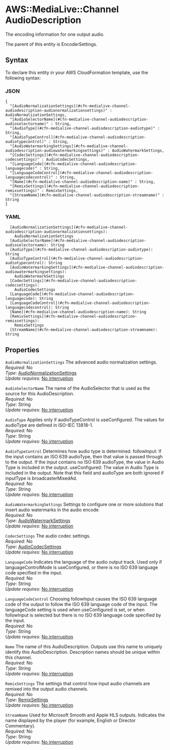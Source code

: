 # AWS::MediaLive::Channel AudioDescription<a name="aws-properties-medialive-channel-audiodescription"></a>

The encoding information for one output audio\.

The parent of this entity is EncoderSettings\.

## Syntax<a name="aws-properties-medialive-channel-audiodescription-syntax"></a>

To declare this entity in your AWS CloudFormation template, use the following syntax:

### JSON<a name="aws-properties-medialive-channel-audiodescription-syntax.json"></a>

```
{
  "[AudioNormalizationSettings](#cfn-medialive-channel-audiodescription-audionormalizationsettings)" : AudioNormalizationSettings,
  "[AudioSelectorName](#cfn-medialive-channel-audiodescription-audioselectorname)" : String,
  "[AudioType](#cfn-medialive-channel-audiodescription-audiotype)" : String,
  "[AudioTypeControl](#cfn-medialive-channel-audiodescription-audiotypecontrol)" : String,
  "[AudioWatermarkingSettings](#cfn-medialive-channel-audiodescription-audiowatermarkingsettings)" : AudioWatermarkSettings,
  "[CodecSettings](#cfn-medialive-channel-audiodescription-codecsettings)" : AudioCodecSettings,
  "[LanguageCode](#cfn-medialive-channel-audiodescription-languagecode)" : String,
  "[LanguageCodeControl](#cfn-medialive-channel-audiodescription-languagecodecontrol)" : String,
  "[Name](#cfn-medialive-channel-audiodescription-name)" : String,
  "[RemixSettings](#cfn-medialive-channel-audiodescription-remixsettings)" : RemixSettings,
  "[StreamName](#cfn-medialive-channel-audiodescription-streamname)" : String
}
```

### YAML<a name="aws-properties-medialive-channel-audiodescription-syntax.yaml"></a>

```
  [AudioNormalizationSettings](#cfn-medialive-channel-audiodescription-audionormalizationsettings): 
    AudioNormalizationSettings
  [AudioSelectorName](#cfn-medialive-channel-audiodescription-audioselectorname): String
  [AudioType](#cfn-medialive-channel-audiodescription-audiotype): String
  [AudioTypeControl](#cfn-medialive-channel-audiodescription-audiotypecontrol): String
  [AudioWatermarkingSettings](#cfn-medialive-channel-audiodescription-audiowatermarkingsettings): 
    AudioWatermarkSettings
  [CodecSettings](#cfn-medialive-channel-audiodescription-codecsettings): 
    AudioCodecSettings
  [LanguageCode](#cfn-medialive-channel-audiodescription-languagecode): String
  [LanguageCodeControl](#cfn-medialive-channel-audiodescription-languagecodecontrol): String
  [Name](#cfn-medialive-channel-audiodescription-name): String
  [RemixSettings](#cfn-medialive-channel-audiodescription-remixsettings): 
    RemixSettings
  [StreamName](#cfn-medialive-channel-audiodescription-streamname): String
```

## Properties<a name="aws-properties-medialive-channel-audiodescription-properties"></a>

`AudioNormalizationSettings`  <a name="cfn-medialive-channel-audiodescription-audionormalizationsettings"></a>
The advanced audio normalization settings\.  
*Required*: No  
*Type*: [AudioNormalizationSettings](aws-properties-medialive-channel-audionormalizationsettings.md)  
*Update requires*: [No interruption](https://docs.aws.amazon.com/AWSCloudFormation/latest/UserGuide/using-cfn-updating-stacks-update-behaviors.html#update-no-interrupt)

`AudioSelectorName`  <a name="cfn-medialive-channel-audiodescription-audioselectorname"></a>
The name of the AudioSelector that is used as the source for this AudioDescription\.  
*Required*: No  
*Type*: String  
*Update requires*: [No interruption](https://docs.aws.amazon.com/AWSCloudFormation/latest/UserGuide/using-cfn-updating-stacks-update-behaviors.html#update-no-interrupt)

`AudioType`  <a name="cfn-medialive-channel-audiodescription-audiotype"></a>
Applies only if audioTypeControl is useConfigured\. The values for audioType are defined in ISO\-IEC 13818\-1\.  
*Required*: No  
*Type*: String  
*Update requires*: [No interruption](https://docs.aws.amazon.com/AWSCloudFormation/latest/UserGuide/using-cfn-updating-stacks-update-behaviors.html#update-no-interrupt)

`AudioTypeControl`  <a name="cfn-medialive-channel-audiodescription-audiotypecontrol"></a>
Determines how audio type is determined\. followInput: If the input contains an ISO 639 audioType, then that value is passed through to the output\. If the input contains no ISO 639 audioType, the value in Audio Type is included in the output\. useConfigured: The value in Audio Type is included in the output\. Note that this field and audioType are both ignored if inputType is broadcasterMixedAd\.  
*Required*: No  
*Type*: String  
*Update requires*: [No interruption](https://docs.aws.amazon.com/AWSCloudFormation/latest/UserGuide/using-cfn-updating-stacks-update-behaviors.html#update-no-interrupt)

`AudioWatermarkingSettings`  <a name="cfn-medialive-channel-audiodescription-audiowatermarkingsettings"></a>
Settings to configure one or more solutions that insert audio watermarks in the audio encode  
*Required*: No  
*Type*: [AudioWatermarkSettings](aws-properties-medialive-channel-audiowatermarksettings.md)  
*Update requires*: [No interruption](https://docs.aws.amazon.com/AWSCloudFormation/latest/UserGuide/using-cfn-updating-stacks-update-behaviors.html#update-no-interrupt)

`CodecSettings`  <a name="cfn-medialive-channel-audiodescription-codecsettings"></a>
The audio codec settings\.  
*Required*: No  
*Type*: [AudioCodecSettings](aws-properties-medialive-channel-audiocodecsettings.md)  
*Update requires*: [No interruption](https://docs.aws.amazon.com/AWSCloudFormation/latest/UserGuide/using-cfn-updating-stacks-update-behaviors.html#update-no-interrupt)

`LanguageCode`  <a name="cfn-medialive-channel-audiodescription-languagecode"></a>
Indicates the language of the audio output track\. Used only if languageControlMode is useConfigured, or there is no ISO 639 language code specified in the input\.  
*Required*: No  
*Type*: String  
*Update requires*: [No interruption](https://docs.aws.amazon.com/AWSCloudFormation/latest/UserGuide/using-cfn-updating-stacks-update-behaviors.html#update-no-interrupt)

`LanguageCodeControl`  <a name="cfn-medialive-channel-audiodescription-languagecodecontrol"></a>
Choosing followInput causes the ISO 639 language code of the output to follow the ISO 639 language code of the input\. The languageCode setting is used when useConfigured is set, or when followInput is selected but there is no ISO 639 language code specified by the input\.  
*Required*: No  
*Type*: String  
*Update requires*: [No interruption](https://docs.aws.amazon.com/AWSCloudFormation/latest/UserGuide/using-cfn-updating-stacks-update-behaviors.html#update-no-interrupt)

`Name`  <a name="cfn-medialive-channel-audiodescription-name"></a>
The name of this AudioDescription\. Outputs use this name to uniquely identify this AudioDescription\. Description names should be unique within this channel\.  
*Required*: No  
*Type*: String  
*Update requires*: [No interruption](https://docs.aws.amazon.com/AWSCloudFormation/latest/UserGuide/using-cfn-updating-stacks-update-behaviors.html#update-no-interrupt)

`RemixSettings`  <a name="cfn-medialive-channel-audiodescription-remixsettings"></a>
The settings that control how input audio channels are remixed into the output audio channels\.  
*Required*: No  
*Type*: [RemixSettings](aws-properties-medialive-channel-remixsettings.md)  
*Update requires*: [No interruption](https://docs.aws.amazon.com/AWSCloudFormation/latest/UserGuide/using-cfn-updating-stacks-update-behaviors.html#update-no-interrupt)

`StreamName`  <a name="cfn-medialive-channel-audiodescription-streamname"></a>
Used for Microsoft Smooth and Apple HLS outputs\. Indicates the name displayed by the player \(for example, English or Director Commentary\)\.  
*Required*: No  
*Type*: String  
*Update requires*: [No interruption](https://docs.aws.amazon.com/AWSCloudFormation/latest/UserGuide/using-cfn-updating-stacks-update-behaviors.html#update-no-interrupt)